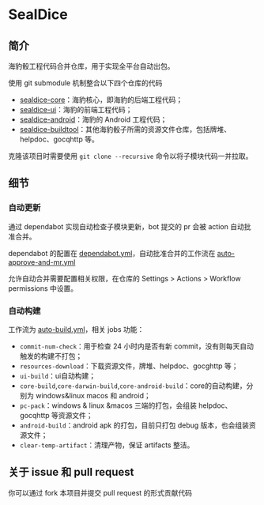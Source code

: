 # SealDice

## 简介

海豹骰工程代码合并仓库，用于实现全平台自动出包。

使用 git submodule 机制整合以下四个仓库的代码
- [sealdice-core](https://github.com/sealdice/sealdice-core)：海豹核心，即海豹的后端工程代码；
- [sealdice-ui](https://github.com/sealdice/sealdice-ui)：海豹的前端工程代码；
- [sealdice-android](https://github.com/sealdice/sealdice-android)：海豹的 Android 工程代码；
- [sealdice-buildtool](https://github.com/sealdice/sealdice-buildtool)：其他海豹骰子所需的资源文件仓库，包括牌堆、helpdoc、gocqhttp 等。

克隆该项目时需要使用 `git clone --recursive` 命令以将子模块代码一并拉取。

## 细节

### 自动更新

通过 dependabot 实现自动检查子模块更新，bot 提交的 pr 会被 action 自动批准合并。

dependabot 的配置在 [dependabot.yml](.github/dependabot.yml)，自动批准合并的工作流在 [auto-approve-and-mr.yml](.github/workflows/auto-approve-and-mr.yml)

允许自动合并需要配置相关权限，在仓库的 Settings > Actions > Workflow permissions 中设置。

### 自动构建

工作流为 [auto-build.yml](.github/workflows/auto-build.yml)，相关 jobs 功能：
- `commit-num-check`：用于检查 24 小时内是否有新 commit，没有则每天自动触发的构建不打包；
- `resources-download`：下载资源文件，牌堆、helpdoc、gocghttp 等；
- `ui-build`：ui自动构建；
- `core-build`,`core-darwin-build`,`core-android-build`：core的自动构建，分别为 windows&linux macos 和 android；
- `pc-pack`：windows & linux &macos 三端的打包，会组装 helpdoc、gocqhttp 等资源文件；
- `android-build`：android apk 的打包，目前只打包 debug 版本，也会组装资源文件；
- `clear-temp-artifact`：清理产物，保证 artifacts 整洁。

## 关于 issue 和 pull request

你可以通过 fork 本项目并提交 pull request 的形式贡献代码